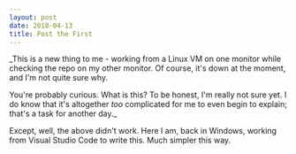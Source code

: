 ```yaml
---
layout: post
date: 2018-04-13
title: Post the First
---
```


_This is a new thing to me - working from a Linux VM on one monitor while checking the repo on my other monitor.  Of course, it's down at the moment, and I'm not quite sure why.

You're probably curious.  What is this?  To be honest, I'm really not sure yet.  I do know that it's altogether *too* complicated for me to even begin to explain; that's a task for another day._

Except, well, the above didn't work.  Here I am, back in Windows, working from Visual Studio Code to write this.  Much simpler this way.